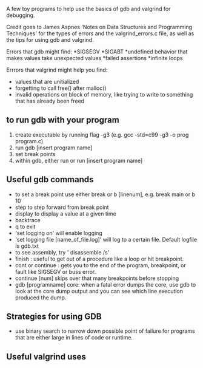A few toy programs to help use the basics of gdb and valgrind for debugging.

Credit goes to James Aspnes 'Notes on Data Structures and Programming Techniques'
for the types of errors and the valgrind_errors.c file, as well as the tips
for using gdb and valgrind. 

Errors that gdb might find:
*SIGSEGV
*SIGABT
*undefined behavior that makes values take unexpected values
*failed assertions
*infinite loops

Errrors that valgrind might help you find:
* values that are unitialized
* forgetting to call free() after malloc()
* invalid operations on block of memory, like trying to write to something that
has already been freed


## to run gdb with your program
1. create executable by running flag -g3 (e.g. gcc -std=c99 -g3 -o prog program.c)
2. run gdb [insert program name]
3. set break points
4. within gdb, either run or run [insert program name]

## Useful gdb commands
* to set a break point use either break or b [linenum], e.g. break main or b 10
* step to step forward from break point
* display to display a value at a given time 
* backtrace
* q to exit
* 'set logging on' will enable logging
* 'set logging file [name_of_file.log]' will log to a certain file. Default
logfile is gdb.txt
* to see assembly, try ' disassemble /s' 
* finish : useful to get out of a procedure like a loop or hit breakpoint.
* cont or continue : gets you to the end of the program, breakpoint, or 
fault like SIGSEGV or buss error. 
* continue [num] skips over that many breakpoints before stopping
* gdb [programname] core: when a fatal error dumps the core, use gdb to look at 
the core dump output and you can see which line execution produced the dump.

## Strategies for using GDB
* use binary search to narrow down possible point of failure for programs
that are either large in lines of code or runtime.

## Useful valgrind uses
